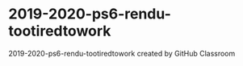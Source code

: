 # 2019-2020-ps6-rendu-tootiredtowork
2019-2020-ps6-rendu-tootiredtowork created by GitHub Classroom
